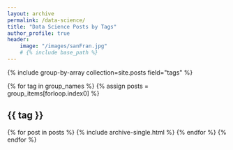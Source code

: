 ```yaml
---
layout: archive
permalink: /data-science/
title: "Data Science Posts by Tags"
author_profile: true
header:
    image: "/images/sanFran.jpg"
    # {% include base_path %}
---
```



{% include group-by-array collection=site.posts field="tags" %}

{% for tag in group_names %}
  {% assign posts = group_items[forloop.index0] %}
  <h2 id="{{ tag | slugify }}" class="archive__subtitle">{{ tag }}</h2>
  {% for post in posts %}
    {% include archive-single.html %}
  {% endfor %}
{% endfor %}
